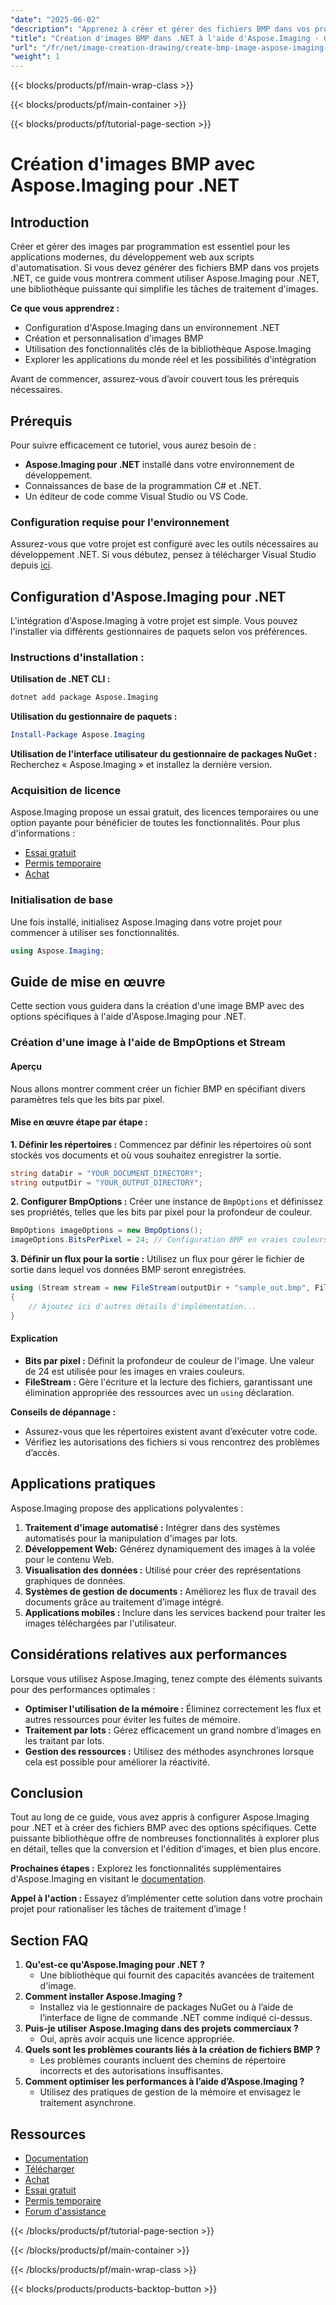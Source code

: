 ```yaml
---
"date": "2025-06-02"
"description": "Apprenez à créer et gérer des fichiers BMP dans vos projets .NET à l'aide de la bibliothèque Aspose.Imaging. Ce guide couvre la configuration, la personnalisation et les applications pratiques."
"title": "Création d'images BMP dans .NET à l'aide d'Aspose.Imaging - Guide complet"
"url": "/fr/net/image-creation-drawing/create-bmp-image-aspose-imaging-dotnet/"
"weight": 1
---
```


{{< blocks/products/pf/main-wrap-class >}}

{{< blocks/products/pf/main-container >}}

{{< blocks/products/pf/tutorial-page-section >}}
# Création d'images BMP avec Aspose.Imaging pour .NET

## Introduction
Créer et gérer des images par programmation est essentiel pour les applications modernes, du développement web aux scripts d'automatisation. Si vous devez générer des fichiers BMP dans vos projets .NET, ce guide vous montrera comment utiliser Aspose.Imaging pour .NET, une bibliothèque puissante qui simplifie les tâches de traitement d'images.

**Ce que vous apprendrez :**
- Configuration d'Aspose.Imaging dans un environnement .NET
- Création et personnalisation d'images BMP
- Utilisation des fonctionnalités clés de la bibliothèque Aspose.Imaging
- Explorer les applications du monde réel et les possibilités d'intégration

Avant de commencer, assurez-vous d’avoir couvert tous les prérequis nécessaires.

## Prérequis
Pour suivre efficacement ce tutoriel, vous aurez besoin de :
- **Aspose.Imaging pour .NET** installé dans votre environnement de développement.
- Connaissances de base de la programmation C# et .NET.
- Un éditeur de code comme Visual Studio ou VS Code.

### Configuration requise pour l'environnement
Assurez-vous que votre projet est configuré avec les outils nécessaires au développement .NET. Si vous débutez, pensez à télécharger Visual Studio depuis [ici](https://visualstudio.microsoft.com/).

## Configuration d'Aspose.Imaging pour .NET
L'intégration d'Aspose.Imaging à votre projet est simple. Vous pouvez l'installer via différents gestionnaires de paquets selon vos préférences.

### Instructions d'installation :

**Utilisation de .NET CLI :**
```bash
dotnet add package Aspose.Imaging
```

**Utilisation du gestionnaire de paquets :**
```powershell
Install-Package Aspose.Imaging
```

**Utilisation de l'interface utilisateur du gestionnaire de packages NuGet :**
Recherchez « Aspose.Imaging » et installez la dernière version.

### Acquisition de licence
Aspose.Imaging propose un essai gratuit, des licences temporaires ou une option payante pour bénéficier de toutes les fonctionnalités. Pour plus d'informations :
- [Essai gratuit](https://releases.aspose.com/imaging/net/)
- [Permis temporaire](https://purchase.aspose.com/temporary-license/)
- [Achat](https://purchase.aspose.com/buy)

### Initialisation de base
Une fois installé, initialisez Aspose.Imaging dans votre projet pour commencer à utiliser ses fonctionnalités.
```csharp
using Aspose.Imaging;
```

## Guide de mise en œuvre
Cette section vous guidera dans la création d'une image BMP avec des options spécifiques à l'aide d'Aspose.Imaging pour .NET. 

### Création d'une image à l'aide de BmpOptions et Stream
#### Aperçu
Nous allons montrer comment créer un fichier BMP en spécifiant divers paramètres tels que les bits par pixel.

#### Mise en œuvre étape par étape :
**1. Définir les répertoires :**
Commencez par définir les répertoires où sont stockés vos documents et où vous souhaitez enregistrer la sortie.
```csharp
string dataDir = "YOUR_DOCUMENT_DIRECTORY";
string outputDir = "YOUR_OUTPUT_DIRECTORY";
```

**2. Configurer BmpOptions :**
Créer une instance de `BmpOptions` et définissez ses propriétés, telles que les bits par pixel pour la profondeur de couleur.
```csharp
BmpOptions imageOptions = new BmpOptions();
imageOptions.BitsPerPixel = 24; // Configuration BMP en vraies couleurs
```

**3. Définir un flux pour la sortie :**
Utilisez un flux pour gérer le fichier de sortie dans lequel vos données BMP seront enregistrées.
```csharp
using (Stream stream = new FileStream(outputDir + "sample_out.bmp", FileMode.Create))
{
    // Ajoutez ici d'autres détails d'implémentation...
}
```

#### Explication
- **Bits par pixel :** Définit la profondeur de couleur de l'image. Une valeur de 24 est utilisée pour les images en vraies couleurs.
- **FileStream :** Gère l'écriture et la lecture des fichiers, garantissant une élimination appropriée des ressources avec un `using` déclaration.

**Conseils de dépannage :**
- Assurez-vous que les répertoires existent avant d’exécuter votre code.
- Vérifiez les autorisations des fichiers si vous rencontrez des problèmes d’accès.

## Applications pratiques
Aspose.Imaging propose des applications polyvalentes :
1. **Traitement d'image automatisé :** Intégrer dans des systèmes automatisés pour la manipulation d'images par lots.
2. **Développement Web:** Générez dynamiquement des images à la volée pour le contenu Web.
3. **Visualisation des données :** Utilisé pour créer des représentations graphiques de données.
4. **Systèmes de gestion de documents :** Améliorez les flux de travail des documents grâce au traitement d’image intégré.
5. **Applications mobiles :** Inclure dans les services backend pour traiter les images téléchargées par l'utilisateur.

## Considérations relatives aux performances
Lorsque vous utilisez Aspose.Imaging, tenez compte des éléments suivants pour des performances optimales :
- **Optimiser l'utilisation de la mémoire :** Éliminez correctement les flux et autres ressources pour éviter les fuites de mémoire.
- **Traitement par lots :** Gérez efficacement un grand nombre d’images en les traitant par lots.
- **Gestion des ressources :** Utilisez des méthodes asynchrones lorsque cela est possible pour améliorer la réactivité.

## Conclusion
Tout au long de ce guide, vous avez appris à configurer Aspose.Imaging pour .NET et à créer des fichiers BMP avec des options spécifiques. Cette puissante bibliothèque offre de nombreuses fonctionnalités à explorer plus en détail, telles que la conversion et l'édition d'images, et bien plus encore.

**Prochaines étapes :**
Explorez les fonctionnalités supplémentaires d'Aspose.Imaging en visitant le [documentation](https://reference.aspose.com/imaging/net/).

**Appel à l'action :** Essayez d’implémenter cette solution dans votre prochain projet pour rationaliser les tâches de traitement d’image !

## Section FAQ
1. **Qu'est-ce qu'Aspose.Imaging pour .NET ?**
   - Une bibliothèque qui fournit des capacités avancées de traitement d'image.
2. **Comment installer Aspose.Imaging ?**
   - Installez via le gestionnaire de packages NuGet ou à l’aide de l’interface de ligne de commande .NET comme indiqué ci-dessus.
3. **Puis-je utiliser Aspose.Imaging dans des projets commerciaux ?**
   - Oui, après avoir acquis une licence appropriée.
4. **Quels sont les problèmes courants liés à la création de fichiers BMP ?**
   - Les problèmes courants incluent des chemins de répertoire incorrects et des autorisations insuffisantes.
5. **Comment optimiser les performances à l’aide d’Aspose.Imaging ?**
   - Utilisez des pratiques de gestion de la mémoire et envisagez le traitement asynchrone.

## Ressources
- [Documentation](https://reference.aspose.com/imaging/net/)
- [Télécharger](https://releases.aspose.com/imaging/net/)
- [Achat](https://purchase.aspose.com/buy)
- [Essai gratuit](https://releases.aspose.com/imaging/net/)
- [Permis temporaire](https://purchase.aspose.com/temporary-license/)
- [Forum d'assistance](https://forum.aspose.com/c/imaging/10)

{{< /blocks/products/pf/tutorial-page-section >}}

{{< /blocks/products/pf/main-container >}}

{{< /blocks/products/pf/main-wrap-class >}}

{{< blocks/products/products-backtop-button >}}